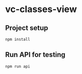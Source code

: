 # vc-classes-view

## Project setup
```
npm install
```

## Run API for testing
```
npm run api
```
